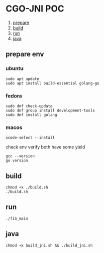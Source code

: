 # CGO-JNI POC

1. [prepare](#prepare-env)
2. [build](#build)
3. [run](#run)
4. [java](#java)

## prepare env

### ubuntu
```shell
sudo apt update
sudo apt install build-essential golang-go
```

### fedora
```shell
sudo dnf check-update
sudo dnf group install development-tools
sudo dnf install golang
```

### macos
```shell
xcode-select --install
```

check env
verify both have some yield
```shell
gcc --version
go version
```

## build
```shell
chmod +x ./build.sh
./build.sh
```

## run
```shell
./fib_main
```

## java
```shell
chmod +x build_jni.sh && ./build_jni.sh
```